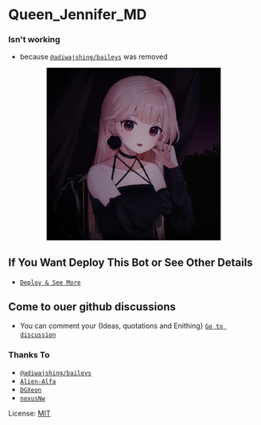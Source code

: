 # Queen_Jennifer_MD

### Isn't working
- because [`@adiwajshing/baileys`](https://github.com/adiwajshing/baileys) was removed

<p align="center">
<img src="https://raw.githubusercontent.com/AiDarkEzio/Whats-Bot/master/GojoMedia/D_E-DPC.jpg" alt="ADE" width="350" high="350"/>
</p>

## If You Want Deploy This Bot or See Other Details

- [`Deploy & See More`](https://zeqanpx.github.io/Queen_Jennifer_MD)

## Come to ouer github discussions

- You can comment your {Ideas, quotations and Enithing} [`Go to discussion`](https://zeqanpx.github.io/Queen_Jennifer_MD)

### Thanks To

- [`@adiwajshing/baileys`](https://github.com/adiwajshing/baileys)
- [`Alien-Alfa`](https://github.com/Alien-Alfa)
- [`DGXeon`](https://github.com/DGXeon)
- [`nexusNw`](https://github.com/nexusNw)

License: [MIT](https://github.com/aidarkezio/LICENSE)
